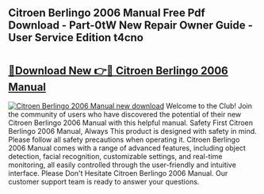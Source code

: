 ## Citroen Berlingo 2006 Manual Free Pdf Download - Part-0tW New Repair Owner Guide - User Service Edition t4cno

# <h2><a href="http://cf1487.oget.top/?id=Citroen+Berlingo+2006+Manual">🔗Download New 👉🔴 Citroen Berlingo 2006 Manual</a></h2>

[![Citroen Berlingo 2006 Manual new download](https://i.imgur.com/5g1atiW.png)](http://cf1487.oget.top/?id=Citroen+Berlingo+2006+Manual)
Welcome to the Club! Join the community of users who have discovered the potential of their new Citroen Berlingo 2006 Manual with this helpful manual. Safety First Citroen Berlingo 2006 Manual, Always This product is designed with safety in mind. Please follow all safety precautions when operating it. Citroen Berlingo 2006 Manual comes with a range of advanced features, including object detection, facial recognition, customizable settings, and real-time monitoring, all easily controlled through the user-friendly and intuitive interface. Please Don't Hesitate Citroen Berlingo 2006 Manual. Our customer support team is ready to answer your questions.
